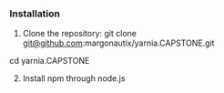 ### Installation
1. Clone the repository: 
 git clone git@github.com:margonautix/yarnia.CAPSTONE.git
 
 cd yarnia.CAPSTONE 

2. Install npm through node.js